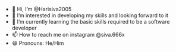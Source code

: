 - 👋 Hi, I’m @Harisiva2005
- 👀 I’m interested in developing my skills and looking forward to it 
- 🌱 I’m currently learning the basic skills required to be a software developer
- 📫 How to reach me on instagram @siva.666x
- 😄 Pronouns: He/Him
  

<!---
Harisiva2005/Harisiva2005 is a ✨ special ✨ repository because its `README.md` (this file) appears on your GitHub profile.
You can click the Preview link to take a look at your changes.
--->
